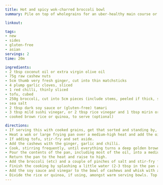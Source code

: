 ```yaml
---
title: Hot and spicy wok-charred broccoli bowl
summary: Pile on top of wholegrains for an uber-healthy main course or side dish

linkout: 

tags:
- new
- sides
- gluten-free
- asian
servings: 2
time: 20m

ingredients:
- 2 tbsp coconut oil or extra virgin olive oil
- 75g raw cashew nuts
- 5cm thumb very fresh ginger, cut into thin matchsticks
- 4 plump garlic cloves, sliced
- 1 red chilli, thinly sliced
- tofu, cubed
- 250g broccoli, cut into 5cm pieces (include stems, peeled if thick, sliced diagonally), Tenderstem, greens etc
- sea salt
- 2 tbsp dark soy sauce or (gluten-free) tamari
- 3 tbsp mild sushi vinegar, or 2 tbsp rice vinegar and 1 tbsp mirin or sherry.
- cooked brown rice or quinoa, to serve (optional)

directions:
- If serving this with cooked grains, get that sorted and standing by, the broccoli will be ready in less than 10 minutes once cooking starts.
- Heat a wok or large frying pan over a medium-high heat and add the oil.
- If adding tofu, stir-fry and set aside.
- Add the cashews with the ginger, garlic and chilli.
- Cook, stirring frequently, until everything turns a deep golden brown. (Keep an eye on the garlic and stop cooking fit stars to get dark before the rest).
- Pour the contents of the pan, including most of the oil, into a medium bowl and set aside.
- Return the pan to the heat and raise to high.
- Add the broccoli (etc) and a couple of pinches of salt and stir-fry for 3-4 minutes, until starting to soften and appear charred in places.
- Finish the cooking by splashing a little water (2-3 tbsp in the pan and stir until evaporated. The broccoli should be bright green and just tender. Remove from the heat.
- Add the soy sauce and vinegar to the bowl of cashews and whisk with a fork.
- Divide the rice or quinoa, if using, amongst warm serving bowls. Top each with the broccoli and spoon the sauce over. Serve right away.
---
```


